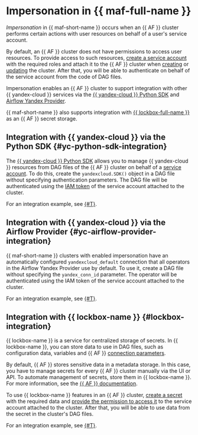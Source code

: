 # Impersonation in {{ maf-full-name }}

_Impersonation_ in {{ maf-short-name }} occurs when an {{ AF }} cluster performs certain actions with user resources on behalf of a user's service account.

By default, an {{ AF }} cluster does not have permissions to access user resources. To provide access to such resources, [create a service account](../../iam/operations/sa/create.md#create-sa) with the required roles and attach it to the {{ AF }} cluster when [creating](../operations/cluster-create.md#create-cluster) or [updating](../operations/cluster-update.md) the cluster. After that, you will be able to authenticate on behalf of the service account from the code of DAG files.

Impersonation enables an {{ AF }} cluster to support integration with other {{ yandex-cloud }} services via the [{{ yandex-cloud }} Python SDK](https://github.com/yandex-cloud/python-sdk) and [Airflow Yandex Provider](https://airflow.apache.org/docs/apache-airflow-providers-yandex/stable/index.html).

{{ maf-short-name }} also supports integration with [{{ lockbox-full-name }}](../../lockbox/concepts/index.md) as an {{ AF }} secret storage.

## Integration with {{ yandex-cloud }} via the Python SDK {#yc-python-sdk-integration}

The [{{ yandex-cloud }} Python SDK](https://github.com/yandex-cloud/python-sdk) allows you to manage {{ yandex-cloud }} resources from DAG files of the {{ AF }} cluster on behalf of a [service account](../../functions/operations/function-sa.md). To do this, create the `yandexcloud.SDK()` object in a DAG file without specifying authentication parameters. The DAG file will be authenticated using the [IAM token](../../iam/concepts/authorization/iam-token.md) of the service account attached to the cluster.

For an integration example, see [{#T}](../tutorials/using-python-sdk.md).

## Integration with {{ yandex-cloud }} via the Airflow Provider {#yc-airflow-provider-integration}

{{ maf-short-name }} clusters with enabled impersonation have an automatically configured `yandexcloud_default` connection that all operators in the Airflow Yandex Provider use by default. To use it, create a DAG file without specifying the `yandex_conn_id` parameter. The operator will be authenticated using the IAM token of the service account attached to the cluster.

For an integration example, see [{#T}](../tutorials/airflow-auto-tasks.md).

## Integration with {{ lockbox-name }} {#lockbox-integration}

{{ lockbox-name }} is a service for centralized storage of secrets. In {{ lockbox-name }}, you can store data to use in DAG files, such as configuration data, variables and {{ AF }} [connection parameters](../tutorials/data-proc-automation.md#connections).

By default, {{ AF }} stores sensitive data in a metadata storage. In this case, you have to manage secrets for every {{ AF }} cluster manually via the UI or API. To automate management of secrets, store them in {{ lockbox-name }}. For more information, see the [{{ AF }} documentation](https://airflow.apache.org/docs/apache-airflow/stable/security/secrets/secrets-backend/index.html).

To use {{ lockbox-name }} features in an {{ AF }} cluster, [create a secret](../../lockbox/operations/secret-create.md) with the required data and [provide the permission to access it](../../lockbox/operations/secret-access.md) to the service account attached to the cluster. After that, you will be able to use data from the secret in the cluster's DAG files.

For an integration example, see [{#T}](../tutorials/lockbox-secrets-in-maf-cluster.md).
